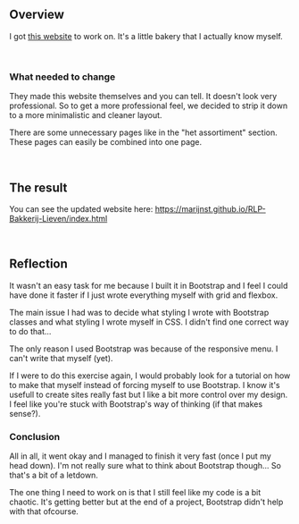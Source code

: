 ## Overview

I got [this website](https://www.bakkerijlieven.com/) to work on. It's a little bakery that I actually know myself.

&nbsp;

### What needed to change

They made this website themselves and you can tell. It doesn't look very professional.
So to get a more professional feel, we decided to strip it down to a more minimalistic and cleaner layout.

There are some unnecessary pages like in the "het assortiment" section. These pages can easily be combined into one page.

&nbsp;

## The result

You can see the updated website here: https://marijnst.github.io/RLP-Bakkerij-Lieven/index.html

&nbsp;

## Reflection

It wasn't an easy task for me because I built it in Bootstrap and I feel I could have done it faster if I just wrote everything myself with grid and flexbox. 

The main issue I had was to decide what styling I wrote with Bootstrap classes and what styling I wrote myself in CSS. I didn't find one correct way to do that...

The only reason I used Bootstrap was because of the responsive menu. I can't write that myself (yet).

If I were to do this exercise again, I would probably look for a tutorial on how to make that myself instead of forcing myself to use Bootstrap. I know it's usefull to create sites really fast but I like a bit more control over my design. I feel like you're stuck with Bootstrap's way of thinking (if that makes sense?).

### Conclusion
All in all, it went okay and I managed to finish it very fast (once I put my head down). I'm not really sure what to think about Bootstrap though... So that's a bit of a letdown. 

The one thing I need to work on is that I still feel like my code is a bit chaotic. It's getting better but at the end of a project, Bootstrap didn't help with that ofcourse.
